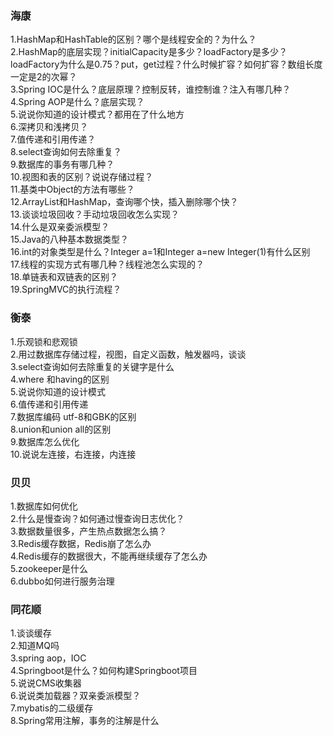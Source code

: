 <h3>海康</h3>
1.HashMap和HashTable的区别？哪个是线程安全的？为什么？</br>
2.HashMap的底层实现？initialCapacity是多少？loadFactory是多少？loadFactory为什么是0.75？put，get过程？什么时候扩容？如何扩容？数组长度一定是2的次幂？</br>
3.Spring IOC是什么？底层原理？控制反转，谁控制谁？注入有哪几种？</br>
4.Spring AOP是什么？底层实现？</br>
5.说说你知道的设计模式？都用在了什么地方</br>
6.深拷贝和浅拷贝？</br>
7.值传递和引用传递？</br>
8.select查询如何去除重复？</br>
9.数据库的事务有哪几种？</br>
10.视图和表的区别？说说存储过程？</br>
11.基类中Object的方法有哪些？</br>
12.ArrayList和HashMap，查询哪个快，插入删除哪个快？</br>
13.谈谈垃圾回收？手动垃圾回收怎么实现？</br>
14.什么是双亲委派模型？</br>
15.Java的八种基本数据类型？</br>
16.int的对象类型是什么？Integer a=1和Integer a=new Integer(1)有什么区别</br>
17.线程的实现方式有哪几种？线程池怎么实现的？</br>
18.单链表和双链表的区别？</br>
19.SpringMVC的执行流程？</br>

<h3>衡泰</h3>
1.乐观锁和悲观锁</br>
2.用过数据库存储过程，视图，自定义函数，触发器吗，谈谈</br>
3.select查询如何去除重复的关键字是什么</br>
4.where 和having的区别</br>
5.说说你知道的设计模式</br>
6.值传递和引用传递</br>
7.数据库编码 utf-8和GBK的区别</br>
8.union和union all的区别</br>
9.数据库怎么优化</br>
10.说说左连接，右连接，内连接</br>

<h3>贝贝</h3>
1.数据库如何优化</br>
2.什么是慢查询？如何通过慢查询日志优化？</br>
3.数据数量很多，产生热点数据怎么搞？</br>
3.Redis缓存数据，Redis崩了怎么办</br>
4.Redis缓存的数据很大，不能再继续缓存了怎么办</br>
5.zookeeper是什么</br>
6.dubbo如何进行服务治理</br>

<h3>同花顺</h3>
1.谈谈缓存</br>
2.知道MQ吗</br>
3.spring aop，IOC</br>
4.Springboot是什么？如何构建Springboot项目</br>
5.说说CMS收集器</br>
6.说说类加载器？双亲委派模型？</br>
7.mybatis的二级缓存</br>
8.Spring常用注解，事务的注解是什么</br>
